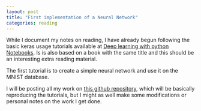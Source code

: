 ```yaml
---
layout: post
title: "First implementation of a Neural Network"
categories: reading
---
```


While I document my notes on reading, I have already begun following the basic keras usage tutorials available at [Deep learning with python Notebooks](https://github.com/fchollet/deep-learning-with-python-notebooks/). Is is also based on a book with the same title and this should be an interesting extra reading material. 

The first tutorial is to create a simple neural network and use it on the MNIST database. 

I will be posting all my work on [this github repository](https://github.com/LucianaMarques/simpleCNN/), which will be basically reproducing the tutorials, but I might as well make some modifications or personal notes on the work I get done. 


